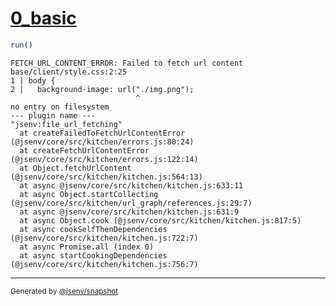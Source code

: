 # [0_basic](../../css_background_url_not_found_build.test.mjs#L22)

```js
run()
```

```console
FETCH_URL_CONTENT_ERROR: Failed to fetch url content
base/client/style.css:2:25
1 | body {
2 |   background-image: url("./img.png");
                            ^
no entry on filesystem
--- plugin name ---
"jsenv:file_url_fetching"
  at createFailedToFetchUrlContentError (@jsenv/core/src/kitchen/errors.js:80:24)
  at createFetchUrlContentError (@jsenv/core/src/kitchen/errors.js:122:14)
  at Object.fetchUrlContent (@jsenv/core/src/kitchen/kitchen.js:564:13)
  at async @jsenv/core/src/kitchen/kitchen.js:633:11
  at async Object.startCollecting (@jsenv/core/src/kitchen/url_graph/references.js:29:7)
  at async @jsenv/core/src/kitchen/kitchen.js:631:9
  at async Object.cook (@jsenv/core/src/kitchen/kitchen.js:817:5)
  at async cookSelfThenDependencies (@jsenv/core/src/kitchen/kitchen.js:722:7)
  at async Promise.all (index 0)
  at async startCookingDependencies (@jsenv/core/src/kitchen/kitchen.js:756:7)
```

---

<sub>
  Generated by <a href="https://github.com/jsenv/core/tree/main/packages/tooling/snapshot">@jsenv/snapshot</a>
</sub>
